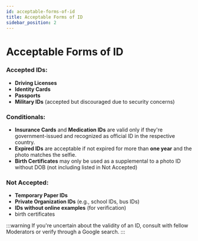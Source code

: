 ```yaml
---
id: acceptable-forms-of-id
title: Acceptable Forms of ID
sidebar_position: 2
---
```


# Acceptable Forms of ID

### Accepted IDs:

- **Driving Licenses**
- **Identity Cards**
- **Passports**
- **Military IDs** (accepted but discouraged due to security concerns)

### Conditionals:

- **Insurance Cards** and **Medication IDs** are valid only if they're government-issued and recognized as official ID in the respective country.
- **Expired IDs** are acceptable if not expired for more than **one year** and the photo matches the selfie.
- **Birth Certificates** may only be used as a supplemental to a photo ID without DOB (not including listed in Not Accepted)

### Not Accepted:

- **Temporary Paper IDs**
- **Private Organization IDs** (e.g., school IDs, bus IDs)
- **IDs without online examples** (for verification)
- birth certificates 

:::warning
If you're uncertain about the validity of an ID, consult with fellow Moderators or verify through a Google search.
:::
